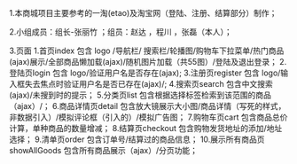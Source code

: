 1.本商城项目主要参考的一淘(etao)及淘宝网（登陆、注册、结算部分）制作；

2.小组成员：组长-张丽竹 ；组员：赵达 ，程川 ，张磊（本人）；

3.页面 1.首页index        包含 logo /导航栏/ 搜索栏/轮播图/购物车下拉菜单/热门商品(ajax)展示/全部商品懒加载(ajax)/随机图片加载（共55图）/登陆及退出登录；
      2.登陆页login      包含 logo/验证用户名是否存在(ajax);
      3.注册页register   包含 logo/输入框失去焦点时验证用户名是否已存在(ajax)/;
      4.搜索页search     包含中文搜索(ajax)/未搜到时的提示；
      5.分类页list       包含根据选择标签检索到该范围的商品（ajax）/；
      6.商品详情页detail  包含放大镜展示大小图/商品详情（写死的样式，非数据引入）/模拟评论框（引入的）/模拟广告图；
      7.购物车页cart      包含商品总价计算，单种商品的数量增减；
      8.结算页checkout   包含购物发货地址的添加/地址选择；
      9.清单页order      包含订单号/结算过的商品信息；
      10.展示所有商品页showAllGoods  包含所有商品展示（ajax）/分页功能；